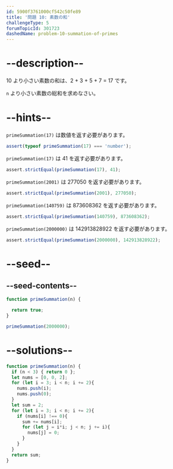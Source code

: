 ```yaml
---
id: 5900f3761000cf542c50fe89
title: '問題 10: 素数の和'
challengeType: 5
forumTopicId: 301723
dashedName: problem-10-summation-of-primes
---
```


# --description--

10 より小さい素数の和は、2 + 3 + 5 + 7 = 17 です。

`n` より小さい素数の総和を求めなさい。

# --hints--

`primeSummation(17)` は数値を返す必要があります。

```js
assert(typeof primeSummation(17) === 'number');
```

`primeSummation(17)` は 41 を返す必要があります。

```js
assert.strictEqual(primeSummation(17), 41);
```

`primeSummation(2001)` は 277050 を返す必要があります。

```js
assert.strictEqual(primeSummation(2001), 277050);
```

`primeSummation(140759)` は 873608362 を返す必要があります。

```js
assert.strictEqual(primeSummation(140759), 873608362);
```

`primeSummation(2000000)` は 142913828922 を返す必要があります。

```js
assert.strictEqual(primeSummation(2000000), 142913828922);
```

# --seed--

## --seed-contents--

```js
function primeSummation(n) {

  return true;
}

primeSummation(2000000);
```

# --solutions--

```js
function primeSummation(n) {
  if (n < 3) { return 0 };
  let nums = [0, 0, 2];
  for (let i = 3; i < n; i += 2){
    nums.push(i);
    nums.push(0);
  }
  let sum = 2;
  for (let i = 3; i < n; i += 2){
    if (nums[i] !== 0){
      sum += nums[i];
      for (let j = i*i; j < n; j += i){
        nums[j] = 0;
      }
    }
  }
  return sum;
}
```
